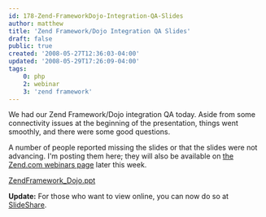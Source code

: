 ```yaml
---
id: 178-Zend-FrameworkDojo-Integration-QA-Slides
author: matthew
title: 'Zend Framework/Dojo Integration QA Slides'
draft: false
public: true
created: '2008-05-27T12:36:03-04:00'
updated: '2008-05-29T17:26:09-04:00'
tags:
    0: php
    2: webinar
    3: 'zend framework'
---
```

We had our Zend Framework/Dojo integration QA today. Aside from some connectivity issues at the beginning of the presentation, things went smoothly, and there were some good questions.

A number of people reported missing the slides or that the slides were not advancing. I'm posting them here; they will also be available on [the Zend.com webinars page](http://www.zend.com/webinars) later this week.

[ZendFramework_Dojo.ppt](http://weierophinney.net/uploads/2008-05-27-ZendFramework_Dojo.ppt)

**Update:** For those who want to view online, you can now do so at [SlideShare](http://www.slideshare.net/weierophinney/zend-framework-and-dojo-integration-faq/).
